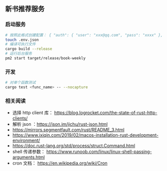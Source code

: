 ## 新书推荐服务

### 启动服务

```sh
# 按照此格式创建配置： { "auth": { "user": "xxx@qq.com", "pass": "xxxx" }, "to": "xxx@qq.com" }
touch .env.json
# 编译可执行文件
cargo build --release
# 运行后台服务
pm2 start target/release/book-weekly
```

### 开发

```sh
# 对单个函数测试
cargo test <func_name> -- --nocapture
```

### 相关阅读

- 选择 http client 库： https://blog.logrocket.com/the-state-of-rust-http-clients/
- 解析 json ：https://json.im/jichu/rust-json.html
- https://mirrors.segmentfault.com/rust/README_3.html
- https://www.ixiqin.com/2019/02/macos-installation-rust-development-environment/
- https://doc.rust-lang.org/std/process/struct.Command.html
- shell 传递参数： https://www.runoob.com/linux/linux-shell-passing-arguments.html
- cron 文档： https://en.wikipedia.org/wiki/Cron
